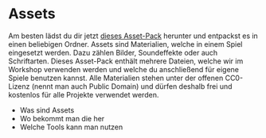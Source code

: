 # Assets

Am besten lädst du dir jetzt [dieses Asset-Pack](../assets/level3/assets.zip) herunter und entpackst es in einen beliebigen Ordner. Assets sind Materialien, welche in einem Spiel eingesetzt werden. Dazu zählen Bilder, Soundeffekte oder auch Schriftarten. Dieses Asset-Pack enthält mehrere Dateien, welche wir im Workshop verwenden werden und welche du anschließend für eigene Spiele benutzen kannst. Alle Materialien stehen unter der offenen CC0-Lizenz (nennt man auch Public Domain) und dürfen deshalb frei und kostenlos für alle Projekte verwendet werden.

- Was sind Assets
- Wo bekommt man die her
- Welche Tools kann man nutzen